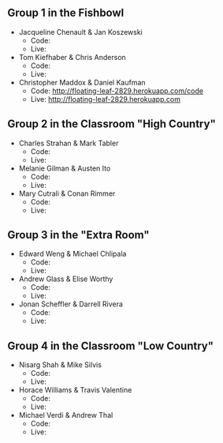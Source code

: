 ## Group 1 in the Fishbowl

* Jacqueline Chenault & Jan Koszewski
  * Code:
  * Live:
* Tom Kiefhaber & Chris Anderson
  * Code:
  * Live:
* Christopher Maddox & Daniel Kaufman
  * Code: http://floating-leaf-2829.herokuapp.com/code
  * Live: http://floating-leaf-2829.herokuapp.com

## Group 2 in the Classroom "High Country"

* Charles Strahan & Mark Tabler
  * Code:
  * Live:
* Melanie Gilman & Austen Ito
  * Code:
  * Live:
* Mary Cutrali & Conan Rimmer
  * Code:
  * Live:

## Group 3 in the "Extra Room"

* Edward Weng & Michael Chlipala
  * Code:
  * Live:
* Andrew Glass & Elise Worthy
  * Code:
  * Live:
* Jonan Scheffler & Darrell Rivera
  * Code:
  * Live:

## Group 4 in the Classroom "Low Country"

* Nisarg Shah & Mike Silvis
  * Code:
  * Live:
* Horace Williams & Travis Valentine
  * Code:
  * Live:
* Michael Verdi & Andrew Thal
  * Code:
  * Live: